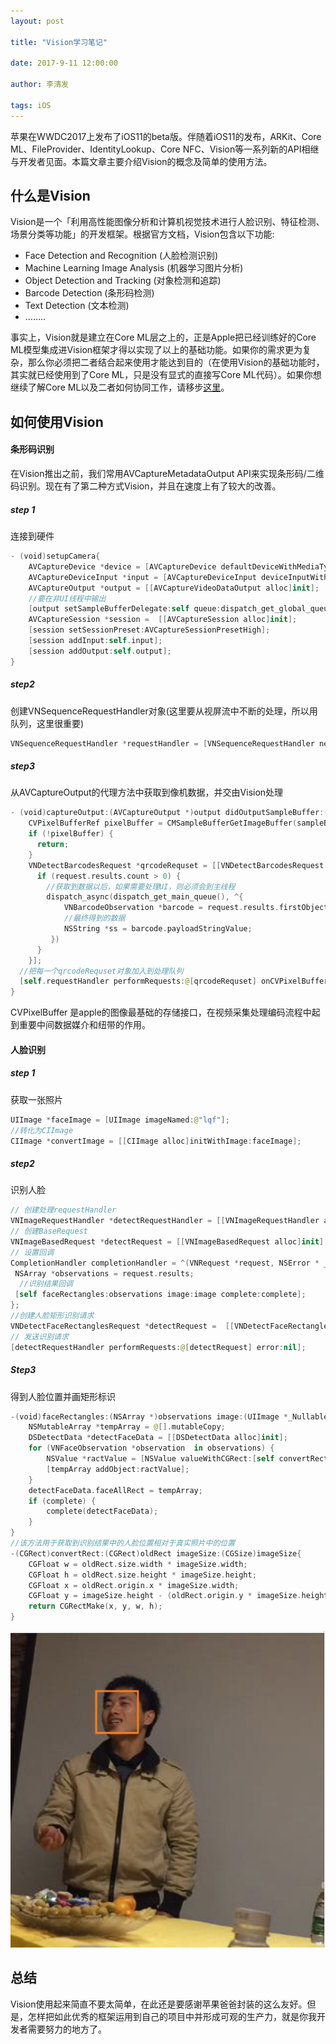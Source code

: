 ```yaml
---
layout: post

title: "Vision学习笔记"

date: 2017-9-11 12:00:00

author: 李清发

tags: iOS
---
```




苹果在WWDC2017上发布了iOS11的beta版。伴随着iOS11的发布，ARKit、Core ML、FileProvider、IdentityLookup、Core NFC、Vision等一系列新的API相继与开发者见面。本篇文章主要介绍Vision的概念及简单的使用方法。

## 什么是Vision

Vision是一个「利用高性能图像分析和计算机视觉技术进行人脸识别、特征检测、场景分类等功能」的开发框架。根据官方文档，Vision包含以下功能:

- Face Detection and Recognition (人脸检测识别)
- Machine Learning Image Analysis (机器学习图片分析)
- Object Detection and Tracking (对象检测和追踪)
- Barcode Detection (条形码检测)
- Text Detection (文本检测)
- ……..

事实上，Vision就是建立在Core ML层之上的，正是Apple把已经训练好的Core ML模型集成进Vision框架才得以实现了以上的基础功能。如果你的需求更为复杂，那么你必须把二者结合起来使用才能达到目的（在使用Vision的基础功能时，其实就已经使用到了Core ML，只是没有显式的直接写Core ML代码）。如果你想继续了解Core ML以及二者如何协同工作，请移步[这里](https://izhangmai.github.io/2017/06/26/WWDC2017%E4%B9%8BCore-ML/)。

## 如何使用Vision

#### 条形码识别

在Vision推出之前，我们常用AVCaptureMetadataOutput API来实现条形码/二维码识别。现在有了第二种方式Vision，并且在速度上有了较大的改善。

##### step 1

连接到硬件

```swift
- (void)setupCamera{
  	AVCaptureDevice *device = [AVCaptureDevice defaultDeviceWithMediaType:AVMediaTypeVideo];
	AVCaptureDeviceInput *input = [AVCaptureDeviceInput deviceInputWithDevice:self.device 	error:nil];
	AVCaptureOutput *output = [[AVCaptureVideoDataOutput alloc]init];
  	//要在非UI线程中输出
  	[output setSampleBufferDelegate:self queue:dispatch_get_global_queue(DISPATCH_QUEUE_PRIORITY_HIGH, 0)];
	AVCaptureSession *session =  [[AVCaptureSession alloc]init];
  	[session setSessionPreset:AVCaptureSessionPresetHigh];
    [session addInput:self.input];
    [session addOutput:self.output];
}
```

##### step2

创建VNSequenceRequestHandler对象(这里要从视屏流中不断的处理，所以用队列，这里很重要)

```swift
VNSequenceRequestHandler *requestHandler = [VNSequenceRequestHandler new];
```

##### step3

从AVCaptureOutput的代理方法中获取到像机数据，并交由Vision处理

```swift
- (void)captureOutput:(AVCaptureOutput *)output didOutputSampleBuffer:(CMSampleBufferRef)sampleBuffer fromConnection:(AVCaptureConnection *)connection {
    CVPixelBufferRef pixelBuffer = CMSampleBufferGetImageBuffer(sampleBuffer);
    if (!pixelBuffer) {
      return;
    }
  	VNDetectBarcodesRequest *qrcodeRequset = [[VNDetectBarcodesRequest alloc]initWithCompletionHandler:^(VNRequest * _Nonnull request, NSError * _Nullable error){
      if (request.results.count > 0) {
        //获取到数据以后，如果需要处理UI，则必须会到主线程
        dispatch_async(dispatch_get_main_queue(), ^{
            VNBarcodeObservation *barcode = request.results.firstObject;
          	//最终得到的数据
            NSString *ss = barcode.payloadStringValue;
         })  
      }
    }];
  //把每一个qrcodeRequset对象加入到处理队列
  [self.requestHandler performRequests:@[qrcodeRequset] onCVPixelBuffer:pixelBuffer error:NULL];
}
```

CVPixelBuffer 是apple的图像最基础的存储接口，在视频采集处理编码流程中起到重要中间数据媒介和纽带的作用。

#### 人脸识别

##### step 1

获取一张照片

```swift
UIImage *faceImage = [UIImage imageNamed:@"lqf"];
//转化为CIImage
CIImage *convertImage = [[CIImage alloc]initWithImage:faceImage];
```

##### step2

识别人脸

```swift
// 创建处理requestHandler
VNImageRequestHandler *detectRequestHandler = [[VNImageRequestHandler alloc]initWithCIImage:convertImage options:@{}];
// 创建BaseRequest
VNImageBasedRequest *detectRequest = [[VNImageBasedRequest alloc]init];
// 设置回调
CompletionHandler completionHandler = ^(VNRequest *request, NSError * _Nullable error) {
 NSArray *observations = request.results;
  //识别结果回调
 [self faceRectangles:observations image:image complete:complete];
};
//创建人脸矩形识别请求
VNDetectFaceRectanglesRequest *detectRequest =  [[VNDetectFaceRectanglesRequest alloc]initWithCompletionHandler:completionHandler];
// 发送识别请求
[detectRequestHandler performRequests:@[detectRequest] error:nil];
```

##### Step3

得到人脸位置并画矩形标识

```swift
-(void)faceRectangles:(NSArray *)observations image:(UIImage *_Nullable)image complete:(detectImageHandler _Nullable )complete{
    NSMutableArray *tempArray = @[].mutableCopy;
    DSDetectData *detectFaceData = [[DSDetectData alloc]init];
    for (VNFaceObservation *observation  in observations) {
        NSValue *ractValue = [NSValue valueWithCGRect:[self convertRect:observation.boundingBox imageSize:image.size]];
        [tempArray addObject:ractValue];
    }
    detectFaceData.faceAllRect = tempArray;
    if (complete) {
        complete(detectFaceData);
    }
}
//该方法用于获取到识别结果中的人脸位置相对于真实照片中的位置
-(CGRect)convertRect:(CGRect)oldRect imageSize:(CGSize)imageSize{
    CGFloat w = oldRect.size.width * imageSize.width;
    CGFloat h = oldRect.size.height * imageSize.height;
    CGFloat x = oldRect.origin.x * imageSize.width;
    CGFloat y = imageSize.height - (oldRect.origin.y * imageSize.height) - h;
    return CGRectMake(x, y, w, h);
}
```

![](/img/post/Vision/result.png)

## 总结

Vision使用起来简直不要太简单，在此还是要感谢苹果爸爸封装的这么友好。但是，怎样把如此优秀的框架运用到自己的项目中并形成可观的生产力，就是你我开发者需要努力的地方了。